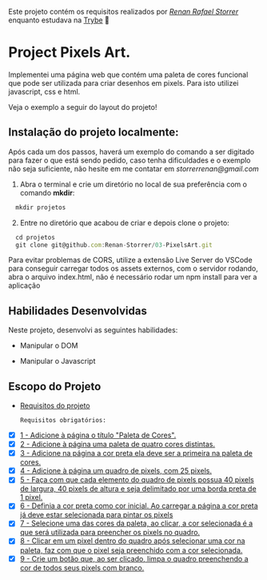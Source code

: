 Este projeto contém os requisitos realizados por _[Renan Rafael Storrer](www.linkedin.com/in/renanstorrer)_ enquanto estudava na [Trybe](https://www.betrybe.com/) :rocket:

# Project Pixels Art.

Implementei uma página web que contém uma paleta de cores funcional que pode ser utilizada para criar desenhos em pixels. Para isto utilizei javascript, css e html.

Veja o exemplo a seguir do layout do projeto!

## Instalação do projeto localmente:
 
Após cada um dos passos, haverá um exemplo do comando a ser digitado para fazer o que está sendo pedido, caso tenha dificuldades e o exemplo não seja suficiente, não hesite em me contatar em _storrerrenan@gmail.com_ 

1. Abra o terminal e crie um diretório no local de sua preferência com o comando **mkdir**:
```javascript
  mkdir projetos
```

2. Entre no diretório que acabou de criar e depois clone o projeto:
```javascript
  cd projetos
  git clone git@github.com:Renan-Storrer/03-PixelsArt.git
```

Para evitar problemas de CORS, utilize a extensão Live Server do VSCode para conseguir carregar todos os assets externos, com o servidor rodando, abra o arquivo index.html, não é necessário rodar um npm install para ver a aplicação

## Habilidades Desenvolvidas

Neste projeto, desenvolvi as seguintes habilidades:

- Manipular o DOM

- Manipular o Javascript

## Escopo do Projeto

- [Requisitos do projeto](#requisitos-do-projeto)

    `Requisitos obrigatórios:`
 - [x] [1 - Adicione à página o título "Paleta de Cores".](#1---adicione-à-página-o-título-paleta-de-cores)
 - [x] [2 - Adicione à página uma paleta de quatro cores distintas.](#2---adicione-à-página-uma-paleta-de-quatro-cores-distintas)
 - [x] [3 - Adicione na página a cor preta ela deve ser a primeira na paleta de cores.](#3---adicione-na-página-a-cor-preta-ela-deve-ser-a-primeira-na-paleta-de-cores)
 - [x] [4 - Adicione à página um quadro de pixels, com 25 pixels.](#4---adicione-à-página-um-quadro-de-pixels-com-25-pixels)
 - [x] [5 - Faça com que cada elemento do quadro de pixels possua 40 pixels de largura, 40 pixels de altura e seja delimitado por uma borda preta de 1 pixel.](#5---aplique-a-cada-elemento-do-quadro-de-pixels-deve-possuir-40-pixels-de-largura-e-40-pixels-de-altura-e-ser-delimitado-por-uma-borda-preta-de-1-pixel)
 - [x] [6 - Definia a cor preta como cor inicial. Ao carregar a página a cor preta já deve estar selecionada para pintar os pixels](#6---executar-o-carregamento-da-página-a-cor-preta-da-paleta-já-deve-estar-selecionada-para-pintar-os-pixels)
 - [x] [7 - Selecione uma das cores da paleta, ao clicar, a cor selecionada é a que será utilizada para preencher os pixels no quadro.](#7---clicar-em-uma-das-cores-da-paleta-a-cor-selecionada-é-que-vai-ser-usada-para-preencher-os-pixels-no-quadro)
 - [x] [8 - Clicar em um pixel dentro do quadro após selecionar uma cor na paleta, faz com que o pixel seja preenchido com a cor selecionada.](#8---clicar-em-um-pixel-dentro-do-quadro-após-selecionar-uma-cor-na-paleta-o-pixel-deve-ser-preenchido-com-esta-cor)
 - [x] [9 - Crie um botão que, ao ser clicado, limpa o quadro preenchendo a cor de todos seus pixels com branco.](#9---crie-um-botão-que-ao-ser-clicado-limpa-o-quadro-preenchendo-a-cor-de-todos-seus-pixels-com-branco)
